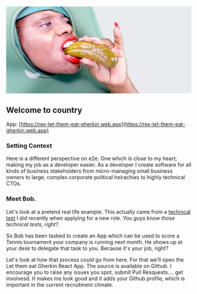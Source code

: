 [![Let them eat Gherkin](./img/let-them-eat-gherkin.jpg)](http://localhost:3000)

## Welcome to country
  
App: [https://rex-let-them-eat-gherkin.web.app](https://rex-let-them-eat-gherkin.web.app)

### Setting Context

Here is a different perspective on e2e. One which is close to my heart; making my job as a 
developer easier. As a developer I create software for all kinds of business 
stakeholders from micro-managing small business owners to large, complex corporate 
political heirachies to highly technical CTOs.

### Meet Bob.

Let's look at a pretend real life example. This actually came from a [technical test](./tech_test.md) I 
did recently when applying for a new role. _You guys know those technical tests, right?_.

So Bob has been tasked to create an App which can be used to score a Tennis tournament your 
company is running next month. He shows up at your desk to delegate that task to you. Because 
it's your job, right?

Let's look at how that process could go from here. For that we'll open the 
Let them eat Gherkin React App. The source is available on Github. I encourage you to 
raise any issues you spot, submit Pull Resquests.... get involvesd. It makes me look good 
and it adds your Github profile, which is important in the current recruitment climate.